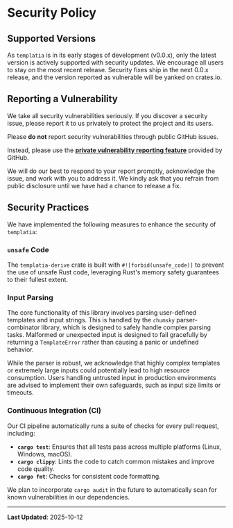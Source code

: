 # Security Policy

## Supported Versions

As `templatia` is in its early stages of development (v0.0.x), only the latest version is actively supported with security updates. 
We encourage all users to stay on the most recent release.
Security fixes ship in the next 0.0.x release, and the version reported as vulnerable will be yanked on crates.io.

## Reporting a Vulnerability

We take all security vulnerabilities seriously. If you discover a security issue, please report it to us privately to protect the project and its users.

Please **do not** report security vulnerabilities through public GitHub issues.

Instead, please use the **[private vulnerability reporting feature](https://github.com/SHIMA0111/templatia/security/advisories/new)** provided by GitHub.

We will do our best to respond to your report promptly, acknowledge the issue, and work with you to address it. We kindly ask that you refrain from public disclosure until we have had a chance to release a fix.

## Security Practices

We have implemented the following measures to enhance the security of `templatia`:

### `unsafe` Code

The `templatia-derive` crate is built with `#![forbid(unsafe_code)]` to prevent the use of unsafe Rust code, leveraging Rust's memory safety guarantees to their fullest extent.

### Input Parsing

The core functionality of this library involves parsing user-defined templates and input strings. This is handled by the `chumsky` parser-combinator library, which is designed to safely handle complex parsing tasks. Malformed or unexpected input is designed to fail gracefully by returning a `TemplateError` rather than causing a panic or undefined behavior.

While the parser is robust, we acknowledge that highly complex templates or extremely large inputs could potentially lead to high resource consumption. Users handling untrusted input in production environments are advised to implement their own safeguards, such as input size limits or timeouts.

### Continuous Integration (CI)

Our CI pipeline automatically runs a suite of checks for every pull request, including:
-   **`cargo test`**: Ensures that all tests pass across multiple platforms (Linux, Windows, macOS).
-   **`cargo clippy`**: Lints the code to catch common mistakes and improve code quality.
-   **`cargo fmt`**: Checks for consistent code formatting.

We plan to incorporate `cargo audit` in the future to automatically scan for known vulnerabilities in our dependencies.

---
**Last Updated**: 2025-10-12
